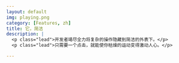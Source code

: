 ```yaml
---
layout: default
img: playing.png
category: [Features, zh]
title: 它，简洁
description: |
  <p class="lead">开发者竭尽全力将复杂的操作隐藏到简洁的外表下。</p>
  <p class="lead">只需要一个点击，就能使你枯燥的运动变得激动人心。</p>

---
```

